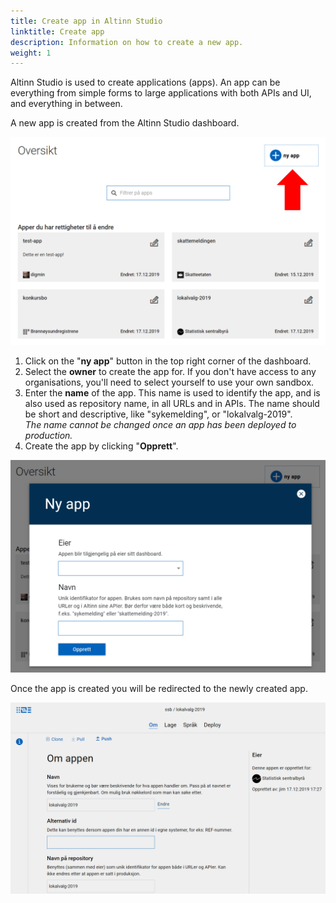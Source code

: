 ```yaml
---
title: Create app in Altinn Studio
linktitle: Create app
description: Information on how to create a new app.
weight: 1
---
```


Altinn Studio is used to create applications (apps).
An app can be everything from simple forms to large applications with both APIs and UI, and everything in between.

A new app is created from the Altinn Studio dashboard.

![The dashboard in Altinn Studio](overview.png "Dashboard - overview")

1. Click on the "**ny app**" button in the top right corner of the dashboard. 
2. Select the **owner** to create the app for. If you don't have access to any organisations, you'll need to select yourself to use your own sandbox.
3. Enter the **name** of the app. This name is used to identify the app, and is also used as repository name, in all URLs and in APIs.
   The name should be short and descriptive, like "sykemelding", or "lokalvalg-2019".  
    _The name cannot be changed once an app has been deployed to production._
4. Create the app by clicking "**Opprett**".

![New app popup](new-app.png "Create a new app")

Once the app is created you will be redirected to the newly created app.

![App created](app-created.png "App created")